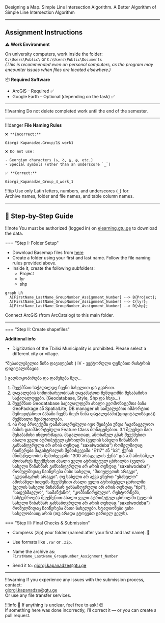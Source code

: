 Designing a Map. Simple Line Intersection Algorithm. A Better Algorithm of Simple Line Intersection Algorithm


---
## Assignment Instructions

⚠️ **Work Environment**

On university computers, work inside the folder:  
`C:\Users\Public\` or `C:\Users\Public\Documents`  
*(This is recommended even on personal computers, as the program may encounter issues when files are located elsewhere.)*

📦 **Required Software**

* ArcGIS – Required ✅  
* Google Earth – Optional (depending on the task) ✅  

---

!!!warning
    Do not delete completed work until the end of the semester.
    
---

!!!danger 
    **File Naming Rules**

    ❌ **Incorrect:**  

    Giorgi Kapanadze.Group/1$ work1  

    ❌ Do not use:

    - Georgian characters (ა, ბ, გ, დ, etc.)  
    - Special symbols (other than an underscore `_`)

    ✅ **Correct:**

    Giorgi_Kapanadze_Group_4_work_1  

!!!tip
    Use only Latin letters, numbers, and underscores (`_`) for:  
    Archive names, folder and file names, and table column names.

---

## 📘 Step-by-Step Guide

!!!note
    You must be authorized (logged in) on [elearning.gtu.ge](https://elearning.gtu.ge) to download the data.

=== "Step I: Folder Setup"
* Download Basemap files from [here](https://elearning.gtu.ge/pluginfile.php/572869/mod_folder/content/0/Basemaps_lyr.zip?forcedownload=1)
* Create a folder using your first and last name. Follow the file naming rules provided above.
* Inside it, create the following subfolders:  
  - Project  
  - lyr 
  - shp  

``` mermaid
graph LR
  A[FirstName_LastName_GroupNumber_Assignment_Number] --> B{Project};
  A[FirstName_LastName_GroupNumber_Assignment_Number] --> C{lyr};
  A[FirstName_LastName_GroupNumber_Assignment_Number] --> D{shp};
```

Connect ArcGIS (from ArcCatalog) to this main folder.

---

=== "Step II: Create shapefiles"

**Additional info**

* Digitization of the Tbilisi Municipality is       prohibited. Please select a different city or village.

*შესაძლებელია წინა დავალების (
IV - ვექტორული ფენებით რასტრის დიგიტალიზაცია


) გადმოკოპირება და დაშენება ზედ... 
1. შევქმნათ საქაღალდე ჩვენი სახელით და გვარით.
2. დავალების მიმდინარეობისას დავამატოთ შემდგომში შესაბამისი საქაღალდეები. (Geodatabase, Style, Shp და სხვა...)
3. შევქმნათ Geodatabase საქაღალდეში ახალი გეომონაცემთა ბაზა GeoPackage ან SpatialLite, DB manager ის საშუალებით იმპორტით შემოვიტანოთ ბაზაში ჩვენს მიერ წინა დავალებაში((დიგიტალიზაცია)) შექმნილი შეიპფაილები.
3. ის რაც პროექტში დამახსოვრებული იყო შეიპები უნდა ჩავანაცვლოთ ბაზის დაიმპორტებული Feature Class მონაცემებით.
3.1 შეუვსეთ მათ შესაბამისი ინფორმაცია.
მაგალითად,
ამოხაზულ გზას შეუქმენით ახალი ველი ატრიბუტულ ცხრილში (ველის სახელი წინასწარ განსაზღვრული არ არის თუნდაც "saxelwodeba") რომელშიდაც ჩაიწერება მაგისტრალის შემთხვევაში "E117" ან "ს3", ქუჩის მნიშვნელობის შემთხვევაში "300 არაგველის ქუჩა" და ა.შ
ამოხაზულ მდინარეს შეუქმენით ახალი ველი ატრიბუტულ ცხრილში (ველის სახელი წინასწარ განსაზღვრული არ არის თუნდაც "saxelwodeba") რომელშიდაც ჩაიწერება მისი სახელი, "მთიულეთის არაგვი", "გუდამაყრის არაგვი". თუ სახელი არ აქვს ვწერთ "უსახელო"
ამოხაზულ ხიდებს შეუქმენით ახალი ველი ატრიბუტულ ცხრილში (ველის სახელი წინასწარ განსაზღვრული არ არის თუნდაც "tipi"), "საფეხმავლო", "სამანქანო", "კომბინირებული".
რესტორნებს, სასტუმროებს შეუქმენით ახალი ველი ატრიბუტულ ცხრილში (ველის სახელი წინასწარ განსაზღვრული არ არის თუნდაც "saxelwodeba") რომელშიდაც ჩაიწერება მათი სახელები. სტადიონები ვისი სახელობისიც არის (თუ არადა ვტოვებთ ცარიელ ველს).



=== "Step III: Final Checks & Submission"

* Compress (zip) your folder (named after your first and last name). 💾
* Use formats like `.rar` or `.zip`.
* Name the archive as:  
  `FirstName_LastName_GroupNumber_Assignment_Number`

* Send it to: giorgi.kapanadze@gtu.ge

---

!!!warning
    If you experience any issues with the submission process, contact:  
    giorgi.kapanadze@gtu.ge  
    Or use any file transfer services.

!!!info
    📌 If anything is unclear, feel free to ask! 😊  
    If something here was done incorrectly, I’ll correct it — or you can create a pull request. 